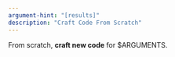 ```yaml
---
argument-hint: "[results]"
description: "Craft Code From Scratch"
---
```


From scratch, **craft new code** for $ARGUMENTS.

